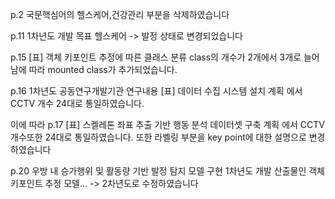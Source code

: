 p.2
국문핵심어의 헬스케어,건강관리 부분을 삭제하였습니다

p.11
1차년도 개발 목표 헬스케어 -> 발정 상태로 변경되었습니다

p.15 [표] 객체 키포인트 추정에 따른 클래스 분류
class의 개수가 2개에서 3개로 늘어남에 따라
mounted class가 추가되었습니다.

p.16
1차년도 공동연구개발기관 연구내용
[표] 데이터 수집 시스템 설치 계획
에서 CCTV 개수 24대로 통일하였습니다.

이에 따라 p.17 
[표] 스켈레톤 좌표 추출 기반 행동 분석 데이터셋 구축 계획
에서 CCTV 개수또한 24대로 통일하였습니다.
또한 라벨링 부분을 key point에 대한 설명으로 변경하였습니다

p.20 우방 내 승가행위 및 활동량 기반 발정 탐지 모델 구현
1차년도 개발 산출물인 객체 키포인트 추정 모델... -> 2차년도로 수정하였습니다

